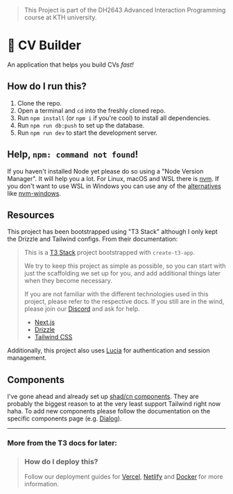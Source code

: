 > This Project is part of the DH2643 Advanced Interaction Programming course at KTH university.

# 📑 CV Builder

An application that helps you build CVs _fast!_


## How do I run this?

1. Clone the repo.
2. Open a terminal and `cd` into the freshly cloned repo.
3. Run `npm install` (or `npm i` if you're cool) to install all dependencies.
4. Run `npm run db:push` to set up the database.
5. Run `npm run dev` to start the development server.

## Help, `npm: command not found`!

If you haven't installed Node yet please do so using a "Node Version Manager". It will help you a lot.
For Linux, macOS and WSL there is [nvm](https://github.com/nvm-sh/nvm). If you don't want to use WSL in Windows you can use any of the [alternatives](https://github.com/nvm-sh/nvm?tab=readme-ov-file#important-notes) like [nvm-windows](https://github.com/coreybutler/nvm-windows).


## Resources

This project has been bootstrapped using "T3 Stack" although I only kept the Drizzle and Tailwind configs. From their documentation: 

> This is a [T3 Stack](https://create.t3.gg/) project bootstrapped with `create-t3-app`.
> 
> We try to keep this project as simple as possible, so you can start with just the scaffolding we set up for you, and add additional things later when they become necessary.
>
> If you are not familiar with the different technologies used in this project, please refer to the respective docs. If you still are in the wind, please join our [Discord](https://t3.gg/discord) and ask for help.
> - [Next.js](https://nextjs.org)
> - [Drizzle](https://orm.drizzle.team)
> - [Tailwind CSS](https://tailwindcss.com)

Additionally, this project also uses [Lucia](https://lucia-auth.com/guides/email-and-password/basics) for authentication and session management.

## Components

I've gone ahead and already set up [shad/cn components](https://ui.shadcn.com/). They are probably the biggest reason to at the very least support Tailwind right now haha. To add new components please follow the documentation on the specific components page (e.g. [Dialog](https://ui.shadcn.com/docs/components/dialog)).

---

### More from the T3 docs for later:

> ### How do I deploy this?
>
> Follow our deployment guides for [Vercel](https://create.t3.gg/en/deployment/vercel), [Netlify](https://create.t3.gg/en/deployment/netlify) and [Docker](https://create.t3.gg/en/deployment/docker) for more information.
